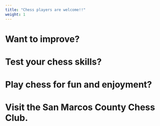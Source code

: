 ```yaml
---
title: "Chess players are welcome!!"
weight: 1
---
```


# Want to improve?  

# Test your chess skills?

# Play chess for fun and enjoyment?  

# Visit the San Marcos County Chess Club. 
